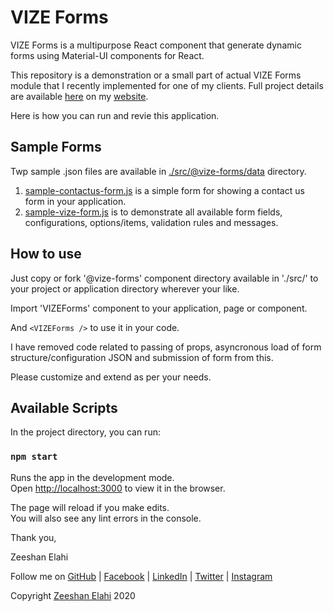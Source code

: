 # VIZE Forms

VIZE Forms is a multipurpose React component that generate dynamic forms using Material-UI components for React.

This repository is a demonstration or a small part of actual VIZE Forms module that I recently implemented for one of my clients. Full project details are available [here](https://www.zeeshanelahi.com/2020/07/vize-forms-a-react-component-with-spring-boot-apis-manager/) on my [website](https://www.zeeshanelahi.com/).

Here is how you can run and revie this application.

## Sample Forms

Twp sample .json files are available in [./src/@vize-forms/data](https://github.com/zeeshan-elahi/vize-forms-with-react/blob/master/src/@vize-forms/data) directory.

1. [sample-contactus-form.js](https://github.com/zeeshan-elahi/vize-forms-with-react/blob/master/src/@vize-forms/data/sample-contactus-form.js) is a simple form for showing a contact us form in your application.
2. [sample-vize-form.js](https://github.com/zeeshan-elahi/vize-forms-with-react/blob/master/src/@vize-forms/data/sample-vize-form.js) is to demonstrate all available form fields, configurations, options/items, validation rules and messages.

## How to use

Just copy or fork '@vize-forms' component directory available in './src/' to your project or application directory wherever your like.

Import 'VIZEForms' component to your application, page or component.

And `<VIZEForms />` to use it in your code.

I have removed code related to passing of props, asyncronous load of form structure/configuration JSON and submission of form from this.

Please customize and extend as per your needs.

## Available Scripts

In the project directory, you can run:

### `npm start`

Runs the app in the development mode.<br />
Open [http://localhost:3000](http://localhost:3000) to view it in the browser.

The page will reload if you make edits.<br />
You will also see any lint errors in the console.

Thank you,

Zeeshan Elahi

Follow me on
[GitHub](https://github.com/zeeshan-elahi)
| [Facebook](https://www.facebook.com/zeeshan.elahi/)
| [LinkedIn](https://www.linkedin.com/in/zeeshanelahi/)
| [Twitter](https://twitter.com/zeeshan_elahi)
| [Instagram](https://www.instagram.com/zeeshanelahi_official/)


Copyright [Zeeshan Elahi](https://zeeshanelahi.com) 2020